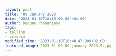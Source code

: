 ```yaml
---
layout: post
title: '09 January 2023'
date: '2023-01-09T18:39:00.004+02:00'
author: Dedunu Dhananjaya
tags:
- tallinn
- estonia
modified_time: '2023-01-10T18:40:47.909+02:00'
featured_image: 2023-01-09-09-january-2023_9.jpg
---
```

